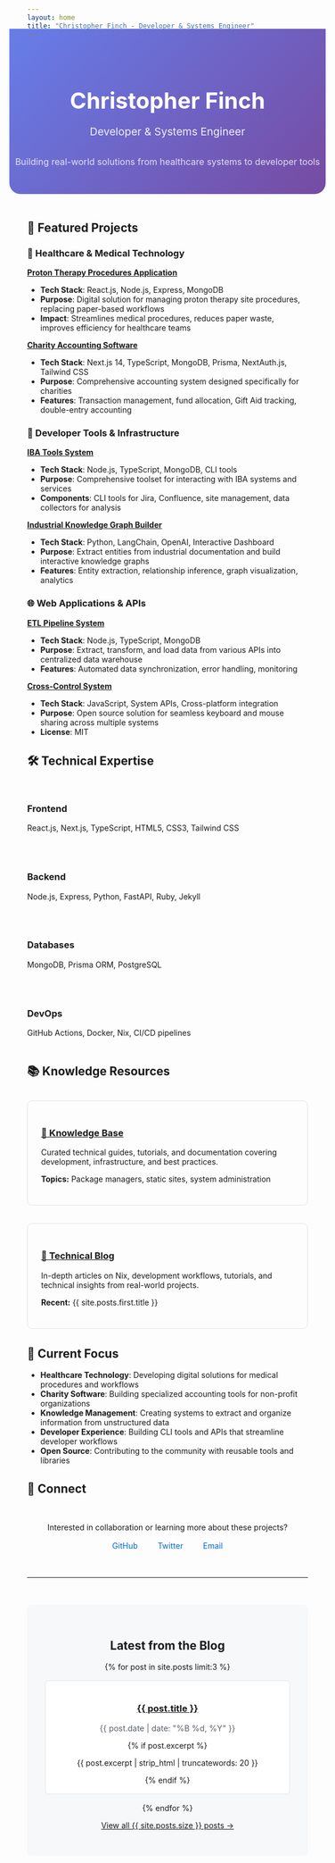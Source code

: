 ```yaml
---
layout: home
title: "Christopher Finch - Developer & Systems Engineer"
---
```


<div class="hero-section" style="text-align: center; padding: 3rem 0; background: linear-gradient(135deg, #667eea 0%, #764ba2 100%); color: white; margin: -2rem -2rem 3rem -2rem; border-radius: 0 0 20px 20px;">
  <h1 style="font-size: 2.5rem; margin-bottom: 1rem; color: white;">Christopher Finch</h1>
  <p style="font-size: 1.2rem; margin-bottom: 2rem; color: rgba(255,255,255,0.9);">Developer & Systems Engineer</p>
  <p style="font-size: 1rem; color: rgba(255,255,255,0.8); max-width: 600px; margin: 0 auto;">Building real-world solutions from healthcare systems to developer tools</p>
</div>

## 🚀 Featured Projects

### 🏥 Healthcare & Medical Technology

**[Proton Therapy Procedures Application](https://github.com/cptfinch/nix-home-config/tree/main/operation-scenarios-app/proton-procedure-app)**
- **Tech Stack**: React.js, Node.js, Express, MongoDB
- **Purpose**: Digital solution for managing proton therapy site procedures, replacing paper-based workflows
- **Impact**: Streamlines medical procedures, reduces paper waste, improves efficiency for healthcare teams

**[Charity Accounting Software](https://github.com/cptfinch/nix-home-config/tree/main/charity-software/nextjs-charity)**
- **Tech Stack**: Next.js 14, TypeScript, MongoDB, Prisma, NextAuth.js, Tailwind CSS
- **Purpose**: Comprehensive accounting system designed specifically for charities
- **Features**: Transaction management, fund allocation, Gift Aid tracking, double-entry accounting

### 🔧 Developer Tools & Infrastructure

**[IBA Tools System](https://github.com/cptfinch/nix-home-config/tree/main/cli-frontends)**
- **Tech Stack**: Node.js, TypeScript, MongoDB, CLI tools
- **Purpose**: Comprehensive toolset for interacting with IBA systems and services
- **Components**: CLI tools for Jira, Confluence, site management, data collectors for analysis

**[Industrial Knowledge Graph Builder](https://github.com/cptfinch/nix-home-config/tree/main/knowledge-base/iba-rag)**
- **Tech Stack**: Python, LangChain, OpenAI, Interactive Dashboard
- **Purpose**: Extract entities from industrial documentation and build interactive knowledge graphs
- **Features**: Entity extraction, relationship inference, graph visualization, analytics

### 🌐 Web Applications & APIs

**[ETL Pipeline System](https://github.com/cptfinch/nix-home-config/tree/main/data/etl-pipelines)**
- **Tech Stack**: Node.js, TypeScript, MongoDB
- **Purpose**: Extract, transform, and load data from various APIs into centralized data warehouse
- **Features**: Automated data synchronization, error handling, monitoring

**[Cross-Control System](https://github.com/cptfinch/nix-home-config/tree/main/super-cv-me/personal-information/json)**
- **Tech Stack**: JavaScript, System APIs, Cross-platform integration
- **Purpose**: Open source solution for seamless keyboard and mouse sharing across multiple systems
- **License**: MIT

## 🛠️ Technical Expertise

<div style="display: grid; grid-template-columns: repeat(auto-fit, minmax(250px, 1fr)); gap: 2rem; margin: 2rem 0;">
  <div>
    <h3>Frontend</h3>
    <p>React.js, Next.js, TypeScript, HTML5, CSS3, Tailwind CSS</p>
  </div>
  <div>
    <h3>Backend</h3>
    <p>Node.js, Express, Python, FastAPI, Ruby, Jekyll</p>
  </div>
  <div>
    <h3>Databases</h3>
    <p>MongoDB, Prisma ORM, PostgreSQL</p>
  </div>
  <div>
    <h3>DevOps</h3>
    <p>GitHub Actions, Docker, Nix, CI/CD pipelines</p>
  </div>
</div>

## 📚 Knowledge Resources

<div style="display: grid; grid-template-columns: repeat(auto-fit, minmax(300px, 1fr)); gap: 2rem; margin: 2rem 0;">
  <div style="border: 1px solid #e1e4e8; padding: 1.5rem; border-radius: 8px;">
    <h3><a href="/knowledge-base/">🧠 Knowledge Base</a></h3>
    <p>Curated technical guides, tutorials, and documentation covering development, infrastructure, and best practices.</p>
    <p><strong>Topics:</strong> Package managers, static sites, system administration</p>
  </div>
  <div style="border: 1px solid #e1e4e8; padding: 1.5rem; border-radius: 8px;">
    <h3><a href="/posts/">📝 Technical Blog</a></h3>
    <p>In-depth articles on Nix, development workflows, tutorials, and technical insights from real-world projects.</p>
    <p><strong>Recent:</strong> {{ site.posts.first.title }}</p>
  </div>
</div>

## 🎯 Current Focus

- **Healthcare Technology**: Developing digital solutions for medical procedures and workflows
- **Charity Software**: Building specialized accounting tools for non-profit organizations  
- **Knowledge Management**: Creating systems to extract and organize information from unstructured data
- **Developer Experience**: Building CLI tools and APIs that streamline developer workflows
- **Open Source**: Contributing to the community with reusable tools and libraries

## 🤝 Connect

<div style="text-align: center; margin: 3rem 0;">
  <p>Interested in collaboration or learning more about these projects?</p>
  <div style="margin-top: 1rem;">
    <a href="https://github.com/cptfinch" style="margin: 0 1rem; text-decoration: none; color: #0366d6;">GitHub</a>
    <a href="https://twitter.com/capfinch" style="margin: 0 1rem; text-decoration: none; color: #0366d6;">Twitter</a>
    <a href="mailto:your-email@example.com" style="margin: 0 1rem; text-decoration: none; color: #0366d6;">Email</a>
  </div>
</div>

---

<div style="text-align: center; margin-top: 3rem; padding: 2rem; background-color: #f6f8fa; border-radius: 8px;">
  <h2>Latest from the Blog</h2>
  <div class="post-list">
    {% for post in site.posts limit:3 %}
      <div style="margin: 1rem 0; padding: 1rem; background: white; border-radius: 6px; border: 1px solid #e1e4e8;">
        <h3><a href="{{ post.url | relative_url }}">{{ post.title }}</a></h3>
        <p style="color: #586069; font-size: 0.9rem;">{{ post.date | date: "%B %d, %Y" }}</p>
        {% if post.excerpt %}
          <p>{{ post.excerpt | strip_html | truncatewords: 20 }}</p>
        {% endif %}
      </div>
    {% endfor %}
  </div>
  <p><a href="/posts/">View all {{ site.posts.size }} posts →</a></p>
</div>
